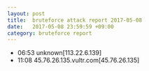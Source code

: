 ```yaml
---
layout: post
title:  bruteforce attack report 2017-05-08
date:   2017-05-08 23:59:59 +09:00
category: bruteforce report
---
```


* 06:53 unknown[113.22.6.139]
* 11:08 45.76.26.135.vultr.com[45.76.26.135]

